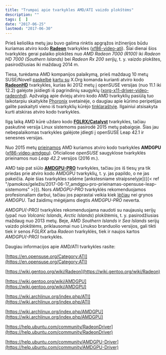 ```yaml
---
title: "Trumpai apie tvarkykles AMD/ATI vaizdo plokštėms"
description: ""
tags: [  ]
date: "2017-06-25"
lastmod: "2017-06-30"
---
```

Prieš keliolika metų jau buvo galima rinktis apgrąžos inžinerijos būdu kuriamas atviro kodo [**Radeon**](https://www.x.org/wiki/RadeonFeature/) tvarkykles ([xf86-video-ati](http://software.opensuse.org/package/xf86-video-ati)). Šiai dienai šios tvarkyklės gerai palaiko plokštes nuo _AMD Radeon 7000 (R100)_ iki _Radeon HD 7000 (Southern Islands)_ bei _Radeon Rx 200 serijų_, t. y. vaizdo plokštes, pasirodžiusias iki maždaug 2014 m.

Tiesa, turėdama AMD kompanijos palaikymą, prieš maždaug 10 metų SUSE/Novell [paskelbė](https://news.opensuse.org/2007/09/18/open-source-driver-for-ati-radeon-r5xxr6xx/) [kartu su](https://lists.x.org/archives/xorg-announce/2007-November/000432.html) X.Org komanda kurianti atviro kodo [**RadeonHD**](https://www.x.org/wiki/radeonhd:feature/) tvarkykles, kurias iki 2012 metų į openSUSE versijas (nuo 11.1 iki 12.2) galėjote įsidiegti iš pagrindinių saugyklų ([xorg-x11-driver-video-radeonhd](http://software.opensuse.org/package/xorg-x11-driver-video-radeonhd)). Apžvalgą apie dviejų atviro kodo AMD tvarkyklių pasiūlą tuo laikotarpiu skaitykite [Phoronix](http://www.phoronix.com/scan.php?page=article&item=radeon_vs_radeonhd&num=1) svetainėje, o daugiau apie kūrimo peripetijas galite paskaityti vieno iš tvarkyklių kūrėjo [tinklaraštyje](http://libv.livejournal.com/27799.html). Ilgainiui atsisakyta kurti atskiras atviro kodo tvarkykles.

Ilgą laiką AMD kūrė uždaro kodo [**FGLRX/Catalyst**](http://support.amd.com/en-us/download/desktop?os=Linux+x86_64) tvarkykles, tačiau paskutinė versija Linux sistemoms pasirodė 2015 metų pabaigoje. Šias jau nebepalaikomas tvarkykles galėjote įdiegti į openSUSE Leap 42.1 ir senesnes versijas.

Nuo 2015 metų [prieinamos](https://lists.freedesktop.org/archives/dri-devel/2015-April/081501.html) AMD kuriamos atviro kodo tvarkykles **AMDGPU** ([xf86-video-amdgpu](http://software.opensuse.org/package/xf86-video-amdgpu)). Oficialiose _openSUSE_ saugyklose tvarkyklės prieinamos nuo _Leap 42.2_ versijos (2016 m.).

AMD taip pat siūlo [**AMDGPU-PRO**](http://support.amd.com/en-us/kb-articles/Pages/AMDGPU-PRO-Driver-for-Linux-Release-Notes.aspx) tvarkykles, tačiau jos iš tiesų yra tik priedas prie atviro kodo AMDGPU tvarkyklių, t. y. jas papildo, o ne jas pakeičia. Apie šias tvarkykles rašėme [ankstesniame straipsnelyje]({{< ref "/pamokos/geležis/2017-06-17_amdgpu-pro-prieinamas-opensuse-leap-sistemoms" >}}). Nors _AMDGPU-PRO_ tvarkyklės rekomenduojamos profesionaliam darbui, tačiau jos paprastai veikia kiek [lėčiau](http://www.phoronix.com/scan.php?page=article&item=amdgpu-new-1710&num=5) nei grynos _AMDGPU_. Tad žaidimų mėgėjams diegtis _AMDGPU-PRO_ neverta.

_AMDGPU(-PRO)_ tvarkykles rekomenduojama naudoti su naujausių serijų (ypač nuo _Volcanic Islands, Arctic Islands_) plokštėmis, t. y. pasirodžiusias maždaug nuo 2013 metų. Beje, AMD _Southern Islands_ ir _Sea Islands_ serijų vaizdo plokštėms, priklausomai nuo Linukso branduolio versijos, gali tikti tiek ir senos _FGLRX_ arba _Radeon_ tvarkyklės, tiek ir naujos kartos _AMDGPU(-PRO)_ tvarkyklės.

Daugiau informacijos apie AMD/ATI tvarkykles rasite:

[https://en.opensuse.org/Category:ATI](https://en.opensuse.org/Category:ATI)

[https://wiki.gentoo.org/wiki/Radeon](https://wiki.gentoo.org/wiki/Radeon)

[https://wiki.gentoo.org/wiki/AMDGPU](https://wiki.gentoo.org/wiki/AMDGPU)

[https://wiki.archlinux.org/index.php/ATI](https://wiki.archlinux.org/index.php/ATI)

[https://wiki.archlinux.org/index.php/AMDGPU](https://wiki.archlinux.org/index.php/AMDGPU)

[https://help.ubuntu.com/community/RadeonDriver](https://help.ubuntu.com/community/RadeonDriver)

[https://help.ubuntu.com/community/AMDGPU-Driver](https://help.ubuntu.com/community/AMDGPU-Driver)
